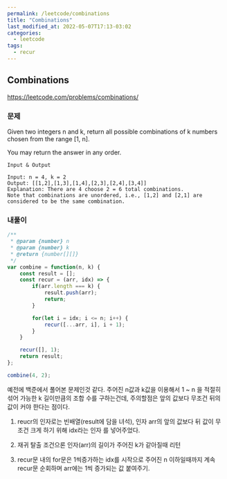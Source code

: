 ```yaml
---
permalink: /leetcode/combinations
title: "Combinations"
last_modified_at: 2022-05-07T17:13-03:02
categories:
  - leetcode
tags:
  - recur
---
```


## Combinations

https://leetcode.com/problems/combinations/

### 문제

Given two integers n and k, return all possible combinations of k numbers chosen from the range [1, n].

You may return the answer in any order.


`Input & Output`

```
Input: n = 4, k = 2
Output: [[1,2],[1,3],[1,4],[2,3],[2,4],[3,4]]
Explanation: There are 4 choose 2 = 6 total combinations.
Note that combinations are unordered, i.e., [1,2] and [2,1] are considered to be the same combination.
```

### 내풀이

```javascript
/**
 * @param {number} n
 * @param {number} k
 * @return {number[][]}
 */
var combine = function(n, k) {
    const result = [];
    const recur = (arr, idx) => {
        if(arr.length === k) {
            result.push(arr);
            return;
        }

        for(let i = idx; i <= n; i++) {
            recur([...arr, i], i + 1);
        }
    }

    recur([], 1);
    return result;
};

combine(4, 2);
```

예전에 백준에서 풀어본 문제인것 같다. 주어진 n값과 k값을 이용해서 1 ~ n 을 적절히 섞어 가능한 k 길이만큼의 조합 수를 구하는건데, 주의할점은 앞의 값보다 무조건 뒤의 값이 커야 한다는 점이다.

1. reucr의 인자로는 빈배열(result에 담을 녀석), 인자 arr의 앞의 값보다 뒤 값이 무조건 크게 하기 위해 idx라는 인자 를 넣어주었다.

2. 재귀 탈출 조건으론 인자(arr)의 길이가 주어진 k가 같아질때 리턴

3. recur문 내의 for문은 1씩증가하는 idx를 시작으로 주어진 n 이하일때까지 계속 recur문 순회하며 arr에는 1씩 증가되는 값 붙여주기.